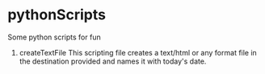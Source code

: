 # pythonScripts
Some python scripts for fun

1) createTextFile
This scripting file creates a text/html or any format file in the destination provided and names it with today's date.
